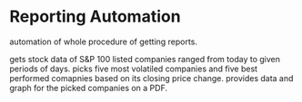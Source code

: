 # Reporting Automation

automation of whole procedure of getting reports.

gets stock data of S&P 100 listed companies ranged from today to given periods of days.
picks five most volatiled companies and five best performed comapnies based on its closing price change.
provides data and graph for the picked companies on a PDF.
